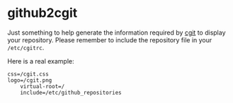 # github2cgit

Just something to help generate the information required by [cgit][0] to
display your repository.  Please remember to include the repository file in
your `/etc/cgitrc`.

Here is a real example:

    css=/cgit.css
    logo=/cgit.png
        virtual-root=/
        include=/etc/github_repositories

[0]: http://git.zx2c4.com/cgit/
